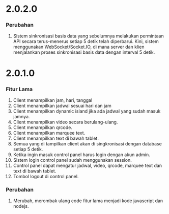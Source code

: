 # 2.0.2.0

### Perubahan
1. Sistem sinkronisasi basis data yang sebelumnya melakukan permintaan API secara terus-menerus setiap 5 detik telah diperbarui. Kini, sistem menggunakan WebSocket/Socket.IO, di mana server dan klien menjalankan proses sinkronisasi basis data dengan interval 5 detik.

# 2.0.1.0

### Fitur Lama
1. Client menampilkan jam, hari, tanggal
2. Client menampilkan jadwal sesuai hari dan jam
3. Client menampilkan dynamic island jika ada jadwal yang sudah masuk jamnya.
4. Client menampilkan video secara berulang-ulang.
5. Client menampilkan qrcode.
6. Client menampilkan marquee text.
7. Client menampilkan text di bawah tablet.
8. Semua yang di tampilkan client akan di singkronisasi dengan database setiap 5 detik.
9. Ketika ingin masuk control panel harus login dengan akun admin.
10. Sistem login control panel sudah menggunakan session.
11. Control panel dapat mengatur jadwal, video, qrcode, marquee text dan text di bawah tablet.
12. Tombol logout di control panel.

### Perubahan
1. Merubah, merombak ulang code fitur lama menjadi kode javascript dan nodejs.